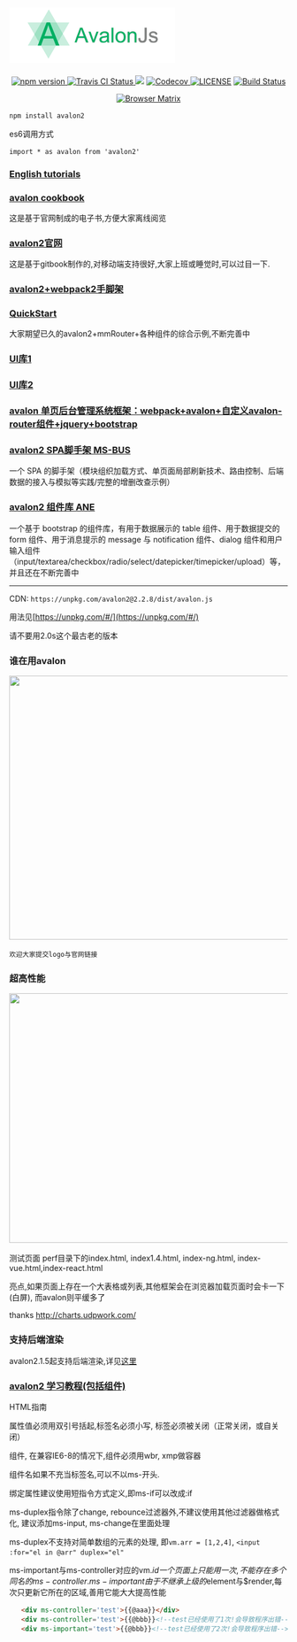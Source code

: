 ![](./components/logo.png)
-------

<p align="center">
<a href="https://badge.fury.io/js/avalon2">
<img src="https://badge.fury.io/js/avalon2.svg" alt="npm version" height="18">
</a>
<a href="https://travis-ci.org/RubyLouvre/avalon">
<img src="https://travis-ci.org/RubyLouvre/avalon.svg?branch=master" alt="Travis CI Status"/>
</a>
<a href="https://codeclimate.com/github/RubyLouvre/avalon"><img src="https://codeclimate.com/github/RubyLouvre/avalon/badges/gpa.svg" /></a>

<a href="https://codecov.io/gh/RubyLouvre/avalon">
  <img src="https://codecov.io/gh/RubyLouvre/avalon/branch/master/graph/badge.svg" alt="Codecov" />
</a>

<a href="https://github.com/RubyLouvre/avalon">
<img src="https://camo.githubusercontent.com/fc56303af12c023343f338a762b6bfb2a5f1e4dc/68747470733a2f2f696d672e736869656c64732e696f2f62616467652f6c6963656e73652d4d49542d677265656e2e7376673f7374796c653d666c6174" alt="LICENSE" data-canonical-src="https://img.shields.io/badge/license-MIT-green.svg?style=flat" style="max-width:100%;"></a>
<a href="https://saucelabs.com/beta/builds/7c80ed0dd7b34c55815d65a132ff0226"><img src="https://saucelabs.com/buildstatus/rubylouvre" alt="Build Status"></a>
</p>
<p align="center">
<a href="https://saucelabs.com/beta/builds/7c80ed0dd7b34c55815d65a132ff0226"><img src="https://saucelabs.com/browser-matrix/rubylouvre.svg" alt="Browser Matrix"></a>
</p>

```javascript
npm install avalon2
```

es6调用方式
```
import * as avalon from 'avalon2'
```

### [English tutorials](https://github.com/RubyLouvre/avalon/tree/master/tutorials)

### [avalon cookbook](https://github.com/RubyLouvre/avalon/blob/2.1.8/avalon%20cookbook.pdf)

这是基于官网制成的电子书,方便大家离线阅览

### [avalon2官网](http://avalonjs.coding.me/)
这是基于gitbook制作的,对移动端支持很好,大家上班或睡觉时,可以过目一下.

### [avalon2+webpack2手脚架](https://github.com/sayll/avalon-webpack-start)

### [QuickStart](https://github.com/crazyliuzc/webpack-avalon2-SPA-seed.git)
大家期望已久的avalon2+mmRouter+各种组件的综合示例,不断完善中

### [UI库1](http://weeksun23.github.io/AvalonBootstrap/index.html#overview)

### [UI库2](https://github.com/aLoNeIT/flyUI)

### [avalon 单页后台管理系统框架：webpack+avalon+自定义avalon-router组件+jquery+bootstrap](https://github.com/Levan-Du/avalon-spa-app)

### [avalon2 SPA脚手架 MS-BUS](https://github.com/xxapp/ms-bus)
一个 SPA 的脚手架（模块组织加载方式、单页面局部刷新技术、路由控制、后端数据的接入与模拟等实践/完整的增删改查示例）

### [avalon2 组件库 ANE](https://github.com/xxapp/ane)
一个基于 bootstrap 的组件库，有用于数据展示的 table 组件、用于数据提交的 form 组件、用于消息提示的 message 与 notification 组件、dialog 组件和用户输入组件（input/textarea/checkbox/radio/select/datepicker/timepicker/upload）等，并且还在不断完善中

---

CDN: `https://unpkg.com/avalon2@2.2.8/dist/avalon.js`

用法见[https://unpkg.com/#/](https://unpkg.com/#/)

 请不要用2.0s这个最古老的版本

### 谁在用avalon

<img src='http://avalonjs.coding.me/styles/logos.jpg' width='639' height='477' />

`欢迎大家提交logo与官网链接`


### 超高性能

<img src="http://avalonjs.coding.me/styles/performance.jpg" width='770' height='451' />






测试页面 perf目录下的index.html, index1.4.html, index-ng.html, index-vue.html,index-react.html

亮点,如果页面上存在一个大表格或列表,其他框架会在浏览器加载页面时会卡一下(白屏),
而avalon则平缓多了

thanks http://charts.udpwork.com/

### 支持后端渲染

avalon2.1.5起支持后端渲染,详见[这里](https://github.com/RubyLouvre/avalon-server-render-example)


### [avalon2 学习教程(包括组件)](https://segmentfault.com/u/situzhengmei/articles)


HTML指南

属性值必须用双引号括起,标签名必须小写, 标签必须被关闭（正常关闭，或自关闭）

组件, 在兼容IE6-8的情况下,组件必须用wbr, xmp做容器

组件名如果不充当标签名,可以不以ms-开头.

绑定属性建议使用短指令方式定义,即ms-if可以改成:if

ms-duplex指令除了change, rebounce过滤器外,不建议使用其他过滤器做格式化,
建议添加ms-input, ms-change在里面处理

ms-duplex不支持对简单数组的元素的处理, 即`vm.arr = [1,2,4]`,
`<input :for="el in @arr" duplex="el"`


ms-important与ms-controller对应的vm.$id一个页面上只能用一次,不能存在多个同名的ms-controller.
     ms-important由于不继承上级的$element与$render,每次只更新它所在的区域,善用它能大大提高性能
```html
   <div ms-controller='test'>{{@aaa}}</div>
   <div ms-controller='test'>{{@bbb}}<!--test已经使用了1次!会导致程序出错--></div>
   <div ms-important='test'>{{@bbb}}<!--test已经使用了2次!会导致程序出错--></div>
```
